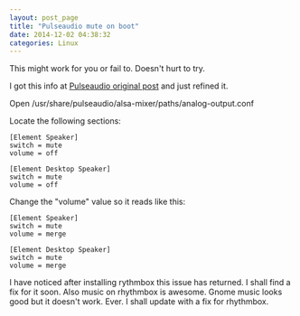 ```yaml
---
layout: post_page
title: "Pulseaudio mute on boot"
date: 2014-12-02 04:38:32
categories: Linux
---
```


This might work for you or fail to. Doesn't hurt to try.
  
I got this info at [Pulseaudio original post] and just refined it.

Open /usr/share/pulseaudio/alsa-mixer/paths/analog-output.conf

Locate the following sections:

    [Element Speaker]
    switch = mute
    volume = off

    [Element Desktop Speaker]
    switch = mute
    volume = off

  
Change the "volume" value so it reads like this:

    [Element Speaker]
    switch = mute
    volume = merge

    [Element Desktop Speaker]
    switch = mute
    volume = merge

I have noticed after installing rythmbox this issue has returned. I shall find a fix for it soon. Also music on rhythmbox is awesome. Gnome music looks good but it doesn't work. Ever. I shall update with a fix for rhythmbox.


[Pulseaudio original post]: http://www.pclinuxos.com/forum/index.php?topic=112440.0